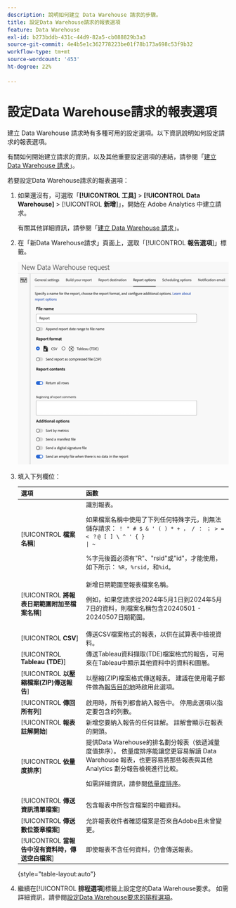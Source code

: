 ```yaml
---
description: 說明如何建立 Data Warehouse 請求的步驟。
title: 設定Data Warehouse請求的報表選項
feature: Data Warehouse
exl-id: b273bddb-431c-44d9-82a5-cb088829b3a3
source-git-commit: 4e4b5e1c362778223be01f78b173a698c53f9b32
workflow-type: tm+mt
source-wordcount: '453'
ht-degree: 22%

---
```


# 設定Data Warehouse請求的報表選項

建立 Data Warehouse 請求時有多種可用的設定選項。以下資訊說明如何設定請求的報表選項。

有關如何開始建立請求的資訊，以及其他重要設定選項的連結，請參閱「[建立 Data Warehouse 請求](/help/export/data-warehouse/create-request/t-dw-create-request.md)」。

若要設定Data Warehouse請求的報表選項：

1. 如果還沒有，可選取「**[!UICONTROL 工具]** > **[!UICONTROL Data Warehouse]** > [!UICONTROL **新增**]」，開始在 Adobe Analytics 中建立請求。

   有關其他詳細資訊，請參閱「[建立 Data Warehouse 請求](/help/export/data-warehouse/create-request/t-dw-create-request.md)」。

1. 在「新Data Warehouse請求」頁面上，選取「[!UICONTROL **報告選項**]」標籤。

   ![報告目的地索引標籤](assets/dw-report-options.png) <!-- update screenshot to include Sort by metrics -->

1. 填入下列欄位：

   | 選項 | 函數 |
   |---------|----------|
   | [!UICONTROL **檔案名稱**] | 識別報表。 <p>如果檔案名稱中使用了下列任何特殊字元，則無法儲存請求： <code>！ &quot; # $ &amp; &#39; ( ) * + ， / ： ； > = &lt; ？@ [ ] \ ^ &#39; { } \| ~</code> </p><p>%字元後面必須有&quot;R&quot;、&quot;rsid&quot;或&quot;id&quot;，才能使用，如下所示： <code>%R</code>，<code>%rsid</code>，和<code>%id</code>。</p> |
   | [!UICONTROL **將報表日期範圍附加至檔案名稱**] | 新增日期範圍至報表檔案名稱。 <p>例如，如果您請求從2024年5月1日到2024年5月7日的資料，則檔案名稱包含20240501 - 20240507日期範圍。</p> |
   | [!UICONTROL **CSV**] | 傳送CSV檔案格式的報表，以供在試算表中檢視資料。 |
   | [!UICONTROL **Tableau (TDE)**] | 傳送Tableau資料擷取(TDE)檔案格式的報告，可用來在Tableau中顯示其他資料中的資料和圖層。 |
   | [!UICONTROL **以壓縮檔案(ZIP)傳送報告**] | 以壓縮(ZIP)檔案格式傳送報表。 建議在使用電子郵件做為[報告目的地](/help/export/data-warehouse/create-request/dw-request-report-destinations.md)時啟用此選項。 |
   | [!UICONTROL **傳回所有列**] | 啟用時，所有列都會納入報告中。 停用此選項以指定要包含的列數。 |
   | [!UICONTROL **報表註解開始**] | 新增您要納入報告的任何註解。 註解會顯示在報表的開頭。 |
   | [!UICONTROL **依量度排序**] | 提供Data Warehouse的排名劃分報表（依遞減量度值排序）。 依量度排序能讓您更容易解讀 Data Warehouse 報表，也更容易將那些報表與其他 Analytics 劃分報告檢視進行比較。<p>如需詳細資訊，請參閱[依量度排序](/help/export/data-warehouse/sorting-by-metric.md)。</p> |
   | [!UICONTROL **傳送資訊清單檔案**] | 包含報表中所包含檔案的中繼資料。<!-- What kind of metadata is included in the manifest file? --> |
   | [!UICONTROL **傳送數位簽章檔案**] | 允許報表收件者確認檔案是否來自Adobe且未曾變更。 |
   | [!UICONTROL **當報告中沒有資料時，傳送空白檔案**] | 即使報表不含任何資料，仍會傳送報表。 |

   {style="table-layout:auto"}

1. 繼續在&#x200B;[!UICONTROL **排程選項**]&#x200B;標籤上設定您的Data Warehouse要求。 如需詳細資訊，請參閱[設定Data Warehouse要求的排程選項](/help/export/data-warehouse/create-request/dw-request-scheduling.md)。
